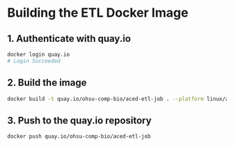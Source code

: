 # Building the ETL Docker Image

## 1. Authenticate with quay.io
```sh
docker login quay.io
# Login Succeeded
```

## 2. Build the image
```sh
docker build -t quay.io/ohsu-comp-bio/aced-etl-job . --platform linux/amd64
```

## 3. Push to the quay.io repository
```sh
docker push quay.io/ohsu-comp-bio/aced-etl-job
```
